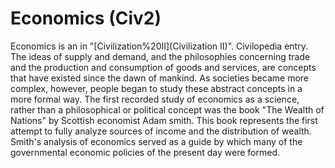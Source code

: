# Economics (Civ2)

 Economics is an in "[Civilization%20II](Civilization II)".
Civilopedia entry.
The ideas of supply and demand, and the philosophies concerning trade and the production and consumption of goods and services, are concepts that have existed since the dawn of mankind. As societies became more complex, however, people began to study these abstract concepts in a more formal way. The first recorded study of economics as a science, rather than a philosophical or political concept was the book "The Wealth of Nations" by Scottish economist Adam smith. This book represents the first attempt to fully analyze sources of income and the distribution of wealth. Smith's analysis of economics served as a guide by which many of the governmental economic policies of the present day were formed.